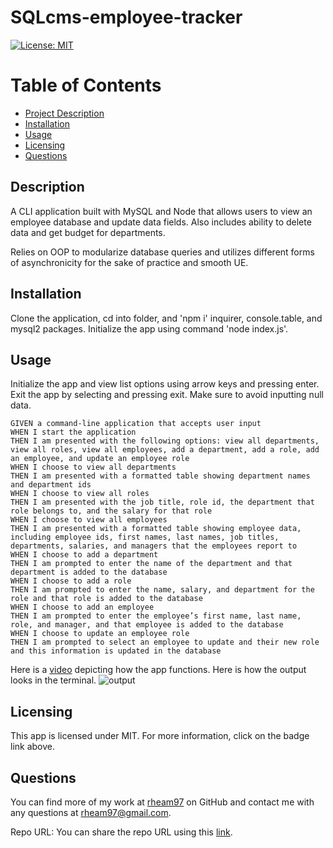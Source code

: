 # SQLcms-employee-tracker

  [![License: MIT](https://img.shields.io/badge/License-MIT-yellow.svg)](https://opensource.org/licenses/MIT)

  # Table of Contents
  * [Project Description](#description)
  * [Installation](#installation)
  * [Usage](#usage)
  * [Licensing](#license)
  * [Questions](#questions)
  
  <a name="description"></a>
  ## Description
  A CLI application built with MySQL and Node that allows users to view an employee database and update data fields. Also includes ability to delete data and get budget for departments. 

  Relies on OOP to modularize database queries and utilizes different forms of asynchronicity for the sake of practice and smooth UE.

  <a name="install"></a>
  ## Installation
  Clone the application, cd into folder, and 'npm i' inquirer, console.table, and mysql2 packages. Initialize the app using command 'node index.js'.

  <a name="usage"></a>
  ## Usage
  Initialize the app and view list options using arrow keys and pressing enter. Exit the app by selecting and pressing exit. Make sure to avoid inputting null data.

```
GIVEN a command-line application that accepts user input
WHEN I start the application
THEN I am presented with the following options: view all departments, view all roles, view all employees, add a department, add a role, add an employee, and update an employee role
WHEN I choose to view all departments
THEN I am presented with a formatted table showing department names and department ids
WHEN I choose to view all roles
THEN I am presented with the job title, role id, the department that role belongs to, and the salary for that role
WHEN I choose to view all employees
THEN I am presented with a formatted table showing employee data, including employee ids, first names, last names, job titles, departments, salaries, and managers that the employees report to
WHEN I choose to add a department
THEN I am prompted to enter the name of the department and that department is added to the database
WHEN I choose to add a role
THEN I am prompted to enter the name, salary, and department for the role and that role is added to the database
WHEN I choose to add an employee
THEN I am prompted to enter the employee’s first name, last name, role, and manager, and that employee is added to the database
WHEN I choose to update an employee role
THEN I am prompted to select an employee to update and their new role and this information is updated in the database
```
Here is a [video]() depicting how the app functions.
Here is how the output looks in the terminal.
![output]()


  <a name="license"></a>
  ## Licensing
  This app is licensed under MIT. For more information, click on the badge link above.

  <a name="questions"></a>
  ## Questions
  You can find more of my work at [rheam97](https://github.com/rheam97)
  on GitHub and contact me with any questions
  at rheam97@gmail.com.

  Repo URL: You can share the repo URL using this [link](https://github.com/rheam97/SQLcms-employee-tracker.git).

